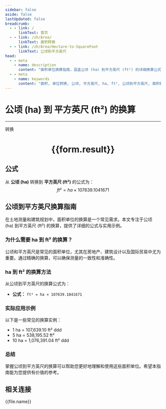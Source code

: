 ```yaml
---
sidebar: false
aside: false
lastUpdated: false
breadcrumb:
  - - link: /
      linkText: 首页
  - - link: /zh/Area/
      linkText: 面积转换
  - - link: /zh/Area/Hectare-to-SquareFoot
      linkText: 公顷到平方英尺
head:
  - - meta
    - name: description
      content: "面积单位换算指南，涵盖公顷 (ha) 到平方英尺 (ft²) 的详细换算公式与说明。"
  - - meta
    - name: keywords
      content: "面积, 单位转换, 公顷, 平方英尺, ha, ft², 公顷到平方英尺, 面积转换指南"
---
```

# 公顷 (ha) 到 平方英尺 (ft²) 的换算
---
<script setup>
import { onMounted, reactive, inject, ref } from 'vue'
import { NButton, NForm, NFormItem, NInput, NInputNumber, NSelect, NCard, useMessage,NGrid ,NGi } from 'naive-ui'
import { defineClientComponent } from 'vitepress'
import { Area } from '../../files';

const convert = inject('convert')

const form = reactive({
  number: null,
  result: '',
})

const convertHandler = () => {
  if (form.number !== null && !isNaN(form.number)) {
    const convertedValue = parseFloat(form.number) * 107639.1041671
    form.result = `${form.number}ha = ${convertedValue.toFixed(2)}ft²`
  } else {
    form.result = '请输入有效的数值。'
  }
}
</script>

<n-form size="large" :model="form">
  <n-form-item label="公顷 (ha)">
    <n-input-number v-model:value="form.number" placeholder="输入公顷" style="width: 100%" />
  </n-form-item>
  <n-form-item>
    <n-button type="primary" @click="convertHandler" block>转换</n-button>
  </n-form-item>
</n-form>

<n-card  embedded :bordered="false" hoverable>
  <div  style="text-align:center">
    <h1>{{form.result}}</h1>
  </div>
</n-card>

## 公式

从 **公顷 (ha)** 转换到 **平方英尺 (ft²)** 的公式为：
$$ ft² = ha \times 107639.1041671 $$

## 公顷到平方英尺换算指南

在土地测量和建筑规划中，面积单位的换算是一个常见需求。本文专注于公顷 (ha) 到平方英尺 (ft²) 的换算，提供了详细的公式与实用示例。

### 为什么需要 ha 到 ft² 的换算？

公顷和平方英尺是常见的面积单位，尤其在房地产、建筑设计以及国际贸易中尤为重要。通过精确的换算，可以确保测量的一致性和准确性。

### ha 到 ft² 的换算方法

从公顷到平方英尺的换算公式为：

- **公式：** `ft² = ha × 107639.1041671`

### 实际应用示例

以下是一些常见的换算实例：

- 1 ha = 107,639.10 ft²
ddd
- 5 ha = 538,195.52 ft²
- 10 ha = 1,076,391.04 ft²
ddd

### 总结

掌握公顷到平方英尺的换算可以帮助您更好地理解和使用这些面积单位。希望本指南能为您提供有价值的参考。

## 相关连接
<n-grid x-gap="12" :cols="3">
  <n-gi v-for="(file, index) in Area" :key="index">
    <n-button
      text
      tag="a"
      :href="file.path"
      type="primary"
    >
      {{file.name}}
    </n-button>
  </n-gi>
</n-grid>